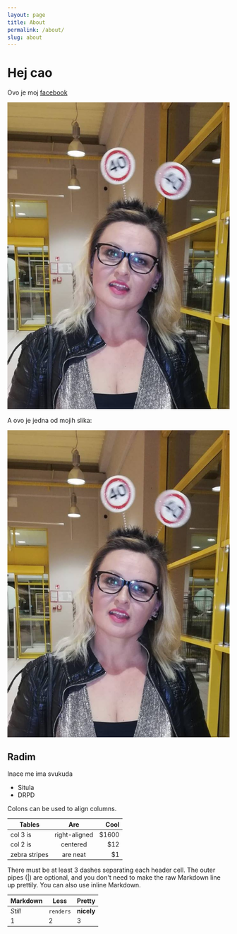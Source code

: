 ```yaml
---
layout: page
title: About
permalink: /about/
slug: about
---
```


# Hej cao 

Ovo je moj [facebook](https://www.facebook.com/zeljka.rajak) 

![:scale 50%](/images/myPic.jpg "Da da to sam ja")

A ovo je jedna od mojih slika:

![:scale 80%](/images/myPic.jpg "Da da to sam ja")


## Radim

Inace me ima svukuda
- Situla
- DRPD


Colons can be used to align columns.

| Tables        | Are           | Cool  |
| ------------- |:-------------:| -----:|
| col 3 is      | right-aligned | $1600 |
| col 2 is      | centered      |   $12 |
| zebra stripes | are neat      |    $1 |

There must be at least 3 dashes separating each header cell.
The outer pipes (|) are optional, and you don't need to make the 
raw Markdown line up prettily. You can also use inline Markdown.

Markdown | Less | Pretty
--- | --- | ---
*Still* | `renders` | **nicely**
1 | 2 | 3
